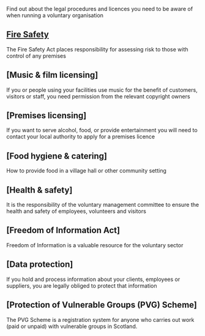 Find out about the legal procedures and licences you need to be aware of when running a voluntary organisation

## [Fire Safety](fire-safety.md)

The Fire Safety Act places responsibility for assessing risk to those with control of any premises

## [Music & film licensing]

If you or people using your facilities use music for the benefit of customers, visitors or staff, you need permission from the relevant copyright owners

## [Premises licensing]

If you want to serve alcohol, food, or provide entertainment you will need to contact your local authority to apply for a premises licence

## [Food hygiene & catering]

How to provide food in a village hall or other community setting

## [Health & safety]

It is the responsibility of the voluntary management committee to ensure the health and safety of employees, volunteers and visitors

## [Freedom of Information Act]

Freedom of Information is a valuable resource for the voluntary sector

## [Data protection]

If you hold and process information about your clients, employees or suppliers, you are legally obliged to protect that information

## [Protection of Vulnerable Groups (PVG) Scheme]

The PVG Scheme is a registration system for anyone who carries out work (paid or unpaid) with vulnerable groups in Scotland.
